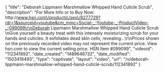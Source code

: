 {
    "title": "Deborah Lippmann Marshmallow Whipped Hand   Cuticle Scrub",
    "description": "For More Info or to Buy Now: http:\/\/www.hsn.com\/products\/seo\/8277729?rdr=1&sourceid=youtube&cm_mmc=Social-_-Youtube-_-ProductVideo-_-099099\r\nDeborah Lippmann Marshmallow Whipped Hand   Cuticle Scrub \nGive yourself a beauty treat with this intensely moisturizing scrub for your hands and cuticles. It exfoliates dead skin cells, revealing...\r\nPrices shown on the previously recorded video may not represent the current price.  View hsn.com to view the current selling price. HSN Item #099099",
    "videoid": "112341892",
    "date_created": "1489646732",
    "date_modified": "1503418493",
    "type": "captivate",
    "layout": "video",
    "url": "\/v\/deborah-lippmann-marshmallow-whipped-hand-cuticle-scrub\/112341892"
}